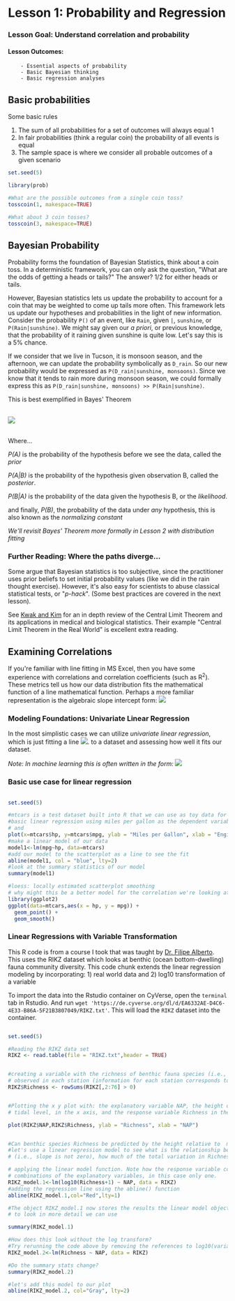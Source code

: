 # Lesson 1: Probability and Regression

### Lesson Goal: Understand correlation and probability

#### Lesson Outcomes:
        - Essential aspects of probability
        - Basic Bayesian thinking
        - Basic regression analyses

## Basic probabilities

Some basic rules
  1. The sum of all probabilities for a set of outcomes will always equal 1
  2. In fair probabilities (think a regular coin) the probability of all events is equal
  3. The sample space is where we consider all probable outcomes of a given scenario

```R
set.seed(5)

library(prob)

#What are the possible outcomes from a single coin toss?
tosscoin(1, makespace=TRUE)

#What about 3 coin tosses?
tosscoin(3, makespace=TRUE)

```

## Bayesian Probability

Probability forms the foundation of Bayesian Statistics, think about a coin toss. In a deterministic framework, you can only ask the question, "What are the odds of getting a heads or tails?" The answer? 1/2 for either heads or tails.

 However, Bayesian statistics lets us update the probability to account for a coin that may be weighted to come up tails more often. This framework lets us update our hypotheses and probabilities in the light of new information. Consider the probability `P()` of an event, like `Rain`, given `|`, `sunshine`, or `P(Rain|sunshine)`. We might say given our *a priori*, or previous knowledge, that the probability of it raining given sunshine is quite low. Let's say this is a 5% chance.

 If we consider that we live in Tucson, it is monsoon season, and the afternoon, we can update the probability symbolically as `D_rain`. So our new probability would be expressed as `P(D_rain|sunshine, monsoons)`. Since we know that it tends to rain more during monsoon season, we could formally express this as `P(D_rain|sunshine, monsoons) >> P(Rain|sunshine)`.

This is best exemplified in Bayes' Theorem

<br>
<img src="https://render.githubusercontent.com/render/math?math=P(A \mid B) = \frac{P(B \mid A) \, P(A)}{P(B)}">
<br><br>

Where...

*P(A)* is the probability of the hypothesis before we see the data, called the *prior*

*P(A|B)* is the probability of the hypothesis given observation B, called the *posterior*.

*P(B|A)* is the probability of the data given the hypothesis B, or the *likelihood*.

and finally, *P(B)*, the probability of the data under *any* hypothesis, this is also known as the *normalizing constant*

*We'll revisit Bayes' Theorem more formally in Lesson 2 with distribution fitting*

### Further Reading: Where the paths diverge...

Some argue that Bayesian statistics is too subjective, since the practitioner uses prior beliefs to set initial probability values (like we did in the rain thought exercise).
However, it's also easy for scientists to abuse classical statistical tests, or "*p-hack*". (Some best practices are covered in the next lesson).

See [Kwak and Kim](https://www.ncbi.nlm.nih.gov/pmc/articles/PMC5370305/) for an in
depth review of the Central Limit Theorem and its applications in medical and biological statistics. Their example
"Central Limit Theorem in the Real World" is excellent extra reading.

## Examining Correlations

If you're familiar with line fitting in MS Excel, then you have some experience with correlations and correlation coefficients (such as R<sup>2</sup>). These metrics tell us how our data distribution fits the mathematical function of a line mathematical function. Perhaps a more familiar representation is the algebraic slope intercept form: <img src="https://render.githubusercontent.com/render/math?math=y = mx %2B b">

### Modeling Foundations: Univariate Linear Regression

In the most simplistic cases we can utilize _univariate linear regression_, which is just fitting a line <img src="https://render.githubusercontent.com/render/math?math=y = mx %2B b">. to a dataset and assessing how well it fits our dataset.

_Note: In machine learning this is often written in the form:_ <img src="https://render.githubusercontent.com/render/math?math=h_{\theta}(x) = \theta_{0} %2B \theta_{1}x">

### Basic use case for linear regression
```R

set.seed(5)

#mtcars is a test dataset built into R that we can use as toy data for exploring concepts
#basic linear regression using miles per gallon as the dependent variable
# and
plot(x=mtcars$hp, y=mtcars$mpg, ylab = "Miles per Gallon", xlab = "Engine Horsepower")
#make a linear model of our data
model1<-lm(mpg~hp, data=mtcars)
#add our model to the scatterplot as a line to see the fit
abline(model1, col = "blue", lty=2)
#look at the summary statistics of our model
summary(model1)

#loess: locally estimated scatterplot smoothing
# why might this be a better model for the correlation we're looking at?
library(ggplot2)
ggplot(data=mtcars,aes(x = hp, y = mpg)) +
  geom_point() +
  geom_smooth()
```

### Linear Regressions with Variable Transformation

This R code is from a course I took that was taught by [Dr. Filipe Alberto](https://uwm.edu/biology/people/alberto-filipe/). This uses the RIKZ dataset which looks at benthic (ocean bottom-dwelling) fauna community diversity. This code chunk extends the linear regression modeling by incorporating: 1) real world data and 2) log10 transformation of a variable

To import the data into the Rstudio container on CyVerse, open the `terminal` tab in Rstudio. And run `wget 'https://de.cyverse.org/dl/d/EA6332AE-D4C6-4E33-B86A-5F21B3807049/RIKZ.txt'`. This will load the `RIKZ` dataset into the container.

```R

set.seed(5)

#Reading the RIKZ data set
RIKZ <- read.table(file = "RIKZ.txt",header = TRUE)


#creating a variable with the richness of benthic fauna species (i.e., the number of different species)
# observed in each station (information for each station corresponds to a row in the table)
RIKZ$Richness <- rowSums(RIKZ[,2:76] > 0)


#Plotting the x y plot with: the explanatory variable NAP, the height of the sampling station relative to the mean
# tidal level, in the x axis, and the response variable Richness in the y axis, as is the convention.

plot(RIKZ$NAP,RIKZ$Richness, ylab = "Richness", xlab = "NAP")


#Can benthic species Richness be predicted by the height relative to  mean sea level were the sample was taken
#let's use a linear regression model to see what is the relationship between Richness and NAP. Is there a relationship?
# (i.e., slope is not zero), how much of the total variation in Richness is explained by NAP?

# applying the linear model function. Note how the response variable comes first followed by the ~ symbol and the linear
# combinations of the explanatory variables, in this case only one.
RIKZ_model.1<-lm(log10(Richness+1) ~ NAP, data = RIKZ)
#adding the regression line using the abline() function
abline(RIKZ_model.1,col="Red",lty=1)

#The object RIKZ_model.1 now stores the results the linear model object
# to look in more detail we can use

summary(RIKZ_model.1)

#How does this look without the log transform?
#Try rerunning the code above by removing the references to log10(variable)
RIKZ_model.2<-lm(Richness ~ NAP, data = RIKZ)

#Do the summary stats change?
summary(RIKZ_model.2)

#let's add this model to our plot
abline(RIKZ_model.2, col="Gray", lty=2)
```
